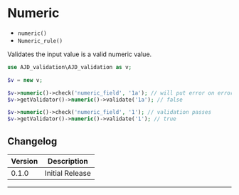# Numeric

- `numeric()`
- `Numeric_rule()`

Validates the input value is a valid numeric value.

```php
use AJD_validation\AJD_validation as v;

$v = new v;

$v->numeric()->check('numeric_field', '1a'); // will put error on error bag
$v->getValidator()->numeric()->validate('1a'); // false

$v->numeric()->check('numeric_field', '1'); // validation passes
$v->getValidator()->numeric()->validate('1'); // true

```

## Changelog

Version | Description
--------|-------------
  0.1.0 | Initial Release

***
